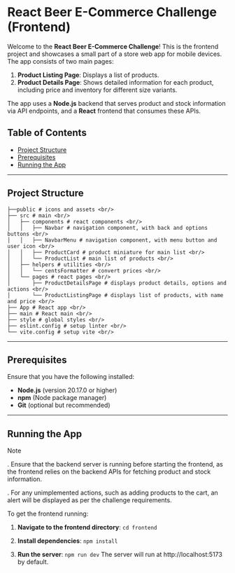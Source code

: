 # React Beer E-Commerce Challenge (Frontend)

Welcome to the **React Beer E-Commerce Challenge**! This is the frontend project and showcases a small part of a store web app for mobile devices. The app consists of two main pages:

1. **Product Listing Page**: Displays a list of products.
2. **Product Details Page**: Shows detailed information for each product, including price and inventory for different size variants.

The app uses a **Node.js** backend that serves product and stock information via API endpoints, and a **React** frontend that consumes these APIs.

## Table of Contents

- [Project Structure](#project-structure)
- [Prerequisites](#prerequisites)
- [Running the App](#running-the-app)

---

## Project Structure
```
├──public # icons and assets <br/>
├── src # main <br/>
│   ├── components # react components <br/>
│   │   ├── Navbar # navigation component, with back and options buttons <br/>
│   │   ├── NavbarMenu # navigation component, with menu button and user icon <br/>
│   │   ├── ProductCard # product miniature for main list <br/>
│   │   └── ProductList # main list of products <br/>
│   ├── helpers # utilities <br/>
│   │   └── centsFormatter # convert prices <br/>
│   └── pages # react pages <br/>
│       ├── ProductDetailsPage # displays product details, options and actions <br/>
│       └── ProductListingPage # displays list of products, with name and price <br/>
├── App # React app <br/>
├── main # React main <br/>
├── style # global styles <br/>
├── eslint.config # setup linter <br/>
└── vite.config # setup vite <br/>
```

---

## Prerequisites

Ensure that you have the following installed:

- **Node.js** (version 20.17.0 or higher)
- **npm** (Node package manager)
- **Git** (optional but recommended)

---

## Running the App
> [!NOTE]
>   
> . Ensure that the backend server is running before starting the frontend, as the frontend relies on the backend APIs for fetching product and stock information. <br>
> 
> . For any unimplemented actions, such as adding products to the cart, an alert will be displayed as per the challenge requirements.

To get the frontend running:

1. **Navigate to the frontend directory**:
```cd frontend```

2. **Install dependencies**:
```npm install```

3. **Run the server**:
```npm run dev``` 
The server will run at http://localhost:5173 by default.